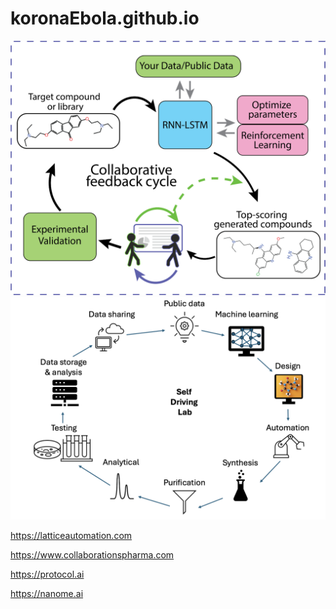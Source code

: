 # koronaEbola.github.io

<img src="feedback-cycle.png"/>

<img src="self-driving-2.png"/>

https://latticeautomation.com

https://www.collaborationspharma.com

https://protocol.ai

https://nanome.ai
